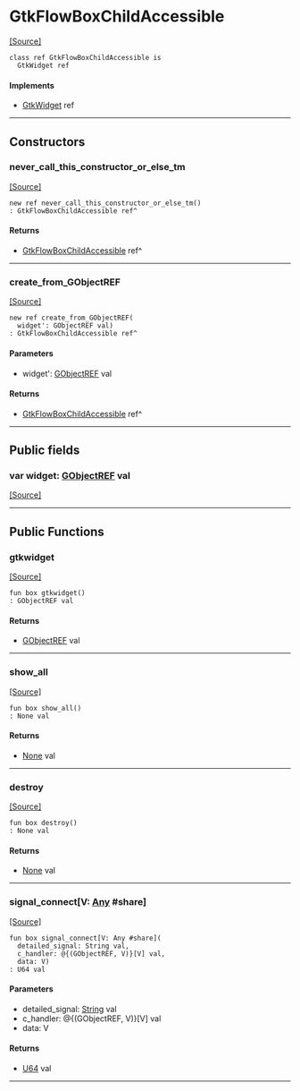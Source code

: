 # GtkFlowBoxChildAccessible
<span class="source-link">[[Source]](src/gtk3/GtkFlowBoxChildAccessible.md#L6)</span>
```pony
class ref GtkFlowBoxChildAccessible is
  GtkWidget ref
```

#### Implements

* [GtkWidget](gtk3-GtkWidget.md) ref

---

## Constructors

### never_call_this_constructor_or_else_tm
<span class="source-link">[[Source]](src/gtk3/GtkFlowBoxChildAccessible.md#L10)</span>


```pony
new ref never_call_this_constructor_or_else_tm()
: GtkFlowBoxChildAccessible ref^
```

#### Returns

* [GtkFlowBoxChildAccessible](gtk3-GtkFlowBoxChildAccessible.md) ref^

---

### create_from_GObjectREF
<span class="source-link">[[Source]](src/gtk3/GtkFlowBoxChildAccessible.md#L13)</span>


```pony
new ref create_from_GObjectREF(
  widget': GObjectREF val)
: GtkFlowBoxChildAccessible ref^
```
#### Parameters

*   widget': [GObjectREF](gtk3-..-gobject-GObjectREF.md) val

#### Returns

* [GtkFlowBoxChildAccessible](gtk3-GtkFlowBoxChildAccessible.md) ref^

---

## Public fields

### var widget: [GObjectREF](gtk3-..-gobject-GObjectREF.md) val
<span class="source-link">[[Source]](src/gtk3/GtkFlowBoxChildAccessible.md#L7)</span>



---

## Public Functions

### gtkwidget
<span class="source-link">[[Source]](src/gtk3/GtkFlowBoxChildAccessible.md#L9)</span>


```pony
fun box gtkwidget()
: GObjectREF val
```

#### Returns

* [GObjectREF](gtk3-..-gobject-GObjectREF.md) val

---

### show_all
<span class="source-link">[[Source]](src/gtk3/GtkWidget.md#L4)</span>


```pony
fun box show_all()
: None val
```

#### Returns

* [None](builtin-None.md) val

---

### destroy
<span class="source-link">[[Source]](src/gtk3/GtkWidget.md#L10)</span>


```pony
fun box destroy()
: None val
```

#### Returns

* [None](builtin-None.md) val

---

### signal_connect\[V: [Any](builtin-Any.md) #share\]
<span class="source-link">[[Source]](src/gtk3/GtkWidget.md#L13)</span>


```pony
fun box signal_connect[V: Any #share](
  detailed_signal: String val,
  c_handler: @{(GObjectREF, V)}[V] val,
  data: V)
: U64 val
```
#### Parameters

*   detailed_signal: [String](builtin-String.md) val
*   c_handler: @{(GObjectREF, V)}[V] val
*   data: V

#### Returns

* [U64](builtin-U64.md) val

---

